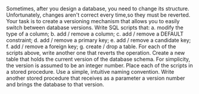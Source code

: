 Sometimes, after you design a database, you need to change its
structure. Unfortunately, changes aren't correct every time,so they must
be reverted. Your task is to create a versioning mechanism that allows
you to easily switch between database versions.
Write SQL scripts that:
a. modify the type of a column;
b. add / remove a column;
c. add / remove a DEFAULT constraint;
d. add / remove a primary key;
e. add / remove a candidate key;
f. add / remove a foreign key;
g. create / drop a table.
For each of the scripts above, write another one that reverts the
operation. Create a new table that holds the current version of the
database schema. For simplicity, the version is assumed to be an integer
number.
Place each of the scripts in a stored procedure. Use a simple, intuitive
naming convention.
Write another stored procedure that receives as a parameter a version
number and brings the database to that version.